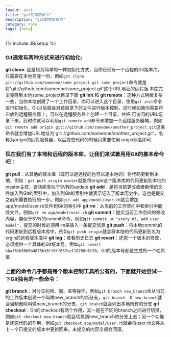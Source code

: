 ```yaml
---
layout: post
title: "git的常用命令"
description: "git的常用命令"
category: note
tags: [note]
---
```

{% include JB/setup %}
### Git通常有两种方式来进行初始化:
__git clone__: 这是较为简单的一种初始化方式，当你已经有一个远程的Git版本库，只需要在本地克隆一份，例如```git clone git://github.com/someone/some_project.git some_project```命令就是将'git://github.com/someone/some_project.git'这个URL地址的远程版 本库完全克隆到本地some_project目录下面
__git init__ 和 __git remote__：这种方式稍微复杂一些，当你本地创建了一个工作目录，你可以进入这个目录，使用```git init```命令进行初始化，Git以后就会对该目录下的文件进行版本控制，这时候如果你需要将它放到远程服务器上，可以在远程服务器上创建一个目录，并把 可访问的URL记录下来，此时你就可以利用```git remote add```命令来增加一个远程服务器端，例如```git remote add origin git://github.com/someone/another_project.git```这条命令就会增加URL地址为'git: //github.com/someone/another_project.git'，名称为origin的远程服务器，以后提交代码的时候只需要使用 origin别名即可

### 现在我们有了本地和远程的版本库，让我们来试着用用Git的基本命令吧：
__git pull__：从其他的版本库（既可以是远程的也可以是本地的）将代码更新到本地，例如：```git pull origin master```就是将origin这个版本库的代码更新到本地的master主枝，该功能类似于SVN的update
__git add__：是将当前更改或者新增的文件加入到Git的索引中，加入到Git的索引中就表示记入了版本历史中，这也是提交之前所需要执行的一步，例如```git add app/model/user.rb```就会增加app/model/user.rb文件到Git的索引中
__git rm__：从当前的工作空间中和索引中删除文件，例如```git rm app/model/user.rb```
__git commit__：提交当前工作空间的修改内容，类似于SVN的commit命令，例如```git commit -m "story #3, add user model"```，提交的时候必须用-m来输入一条提交信息
__git push__：将本地commit的代码更新到远程版本库中，例如```git push origin```就会将本地的代码更新到名为orgin的远程版本库中
__git log__：查看历史日志
__git revert__：还原一个版本的修改，必须提供一个具体的Git版本号，例如```git revert bbaf6fb5060b4875b18ff9ff637ce118256d6f20```，Git的版本号都是生成的一个哈希值

### 上面的命令几乎都是每个版本控制工具所公有的，下面就开始尝试一下Git独有的一些命令：
__git branch__：对分支的增、删、查等操作，例如```git branch new_branch```会从当前的工作版本创建一个叫做new_branch的新分支，```git branch -D new_branch```就会强制删除叫做new_branch的分支，```git branch```就会列出本地所有的分支
__git checkout__：Git的checkout有两个作用，其一是在不同的branch之间进行切换，例如```git checkout new_branch```就会切换到new_branch的分支上去；另一个功能是还原代码的作用，例如```git checkout app/model/user.rb```就会将user.rb文件从上一个已提交的版本中更新回来，未提交的内容全部会回滚。
